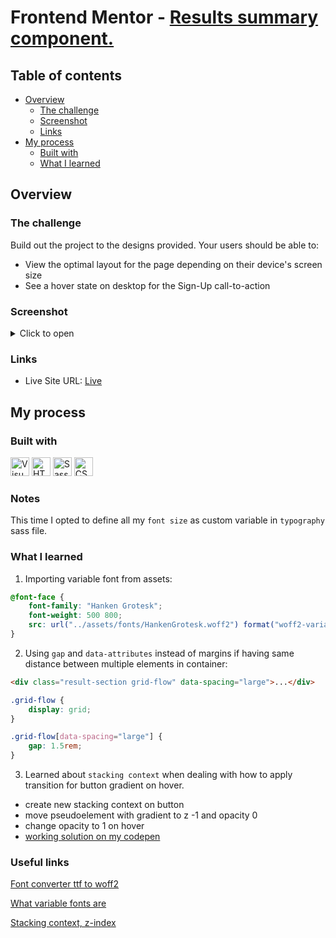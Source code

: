 # Frontend Mentor - [Results summary component.](https://www.frontendmentor.io/challenges/results-summary-component-CE_K6s0maV)

## Table of contents

- [Overview](#overview)
  - [The challenge](#the-challenge)
  - [Screenshot](#screenshot)
  - [Links](#links)
- [My process](#my-process)
  - [Built with](#built-with)
  - [What I learned](#what-i-learned)

## Overview

### The challenge

Build out the project to the designs provided.
Your users should be able to:

- View the optimal layout for the page depending on their device's screen size
- See a hover state on desktop for the Sign-Up call-to-action

### Screenshot

<details>

<summary>Click to open</summary>

![Desktop]()
![Mobile]()

</details>

### Links

- Live Site URL: [Live](https://solracss.github.io/fem-results-summary-component/)

## My process

### Built with

<div >
	<img width="30" src="https://user-images.githubusercontent.com/25181517/192108891-d86b6220-e232-423a-bf5f-90903e6887c3.png" alt="Visual Studio Code" title="Visual Studio Code"/>
	<img width="30" src="https://user-images.githubusercontent.com/25181517/192158954-f88b5814-d510-4564-b285-dff7d6400dad.png" alt="HTML" title="HTML"/>
	<img width="30" src="https://user-images.githubusercontent.com/25181517/192158956-48192682-23d5-4bfc-9dfb-6511ade346bc.png" alt="Sass" title="Sass"/>
	<img width="30" src="https://user-images.githubusercontent.com/25181517/183898674-75a4a1b1-f960-4ea9-abcb-637170a00a75.png" alt="CSS" title="CSS"/>
</div>

### Notes

This time I opted to define all my `font size` as custom variable in `typography` sass file.

### What I learned

1. Importing variable font from assets:

```css
@font-face {
	font-family: "Hanken Grotesk";
	font-weight: 500 800;
	src: url("../assets/fonts/HankenGrotesk.woff2") format("woff2-variations");
}
```

2. Using `gap` and `data-attributes` instead of margins if having same distance between multiple elements in container:

```html
<div class="result-section grid-flow" data-spacing="large">...</div>
```

```css
.grid-flow {
	display: grid;
}

.grid-flow[data-spacing="large"] {
	gap: 1.5rem;
}
```

3. Learned about `stacking context` when dealing with how to apply transition for button gradient on hover.

- create new stacking context on button
- move pseudoelement with gradient to z -1 and opacity 0
- change opacity to 1 on hover
- [working solution on my codepen](https://codepen.io/solracss/pen/BaGqOjj)

### Useful links

[Font converter ttf to woff2](https://everythingfonts.com/ttf-to-woff2)

[What variable fonts are](https://www.youtube.com/watch?v=0fVymQ7SZw0)

[Stacking context, z-index](https://vanseodesign.com/css/css-stack-z-index/)
